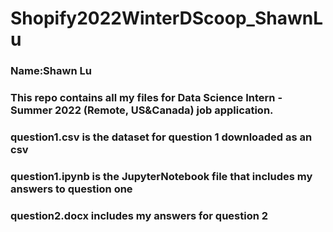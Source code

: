 # Shopify2022WinterDScoop_ShawnLu

### Name:Shawn Lu
### This repo contains all my files for Data Science Intern - Summer 2022 (Remote, US&Canada) job application.

### question1.csv is the dataset for question 1 downloaded as an csv

### question1.ipynb is the JupyterNotebook file that includes my answers to question one

### question2.docx includes my answers for question 2
